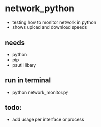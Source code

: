 # network_python
- testing how to monitor network in python
- shows upload and download speeds
  
## needs 
- python
- pip
- psutil libary

## run in terminal
- python network_monitor.py
  
## todo:
- add usage per interface or process
